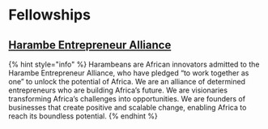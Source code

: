 # Fellowships

## [Harambe Entrepreneur Alliance](www.harambeans.com/)

{% hint style="info" %}
Harambeans are African innovators admitted to the Harambe Entrepreneur Alliance, who have pledged “to work together as one” to unlock the potential of Africa. We are an alliance of determined entrepreneurs who are building Africa’s future. We are visionaries transforming Africa’s challenges into opportunities. We are founders of businesses that create positive and scalable change, enabling Africa to reach its boundless potential.
{% endhint %}
